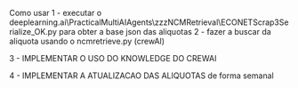 Como usar
1 - executar o deeplearning.ai\PracticalMultiAIAgents\zzzNCMRetrieval\ECONETScrap3Serialize_OK.py para obter a base json das aliquotas
2 - fazer a buscar da aliquota usando o ncmretrieve.py (crewAI)

3 - IMPLEMENTAR O USO DO KNOWLEDGE DO CREWAI

4 - IMPLEMENTAR A ATUALIZACAO DAS ALIQUOTAS de forma semanal

